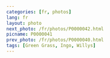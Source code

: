 ```yaml
---
categories: [fr, photos]
lang: fr
layout: photo
next_photo: /fr/photos/P0000042.html
picname: P0000041
prev_photo: /fr/photos/P0000040.html
tags: [Green Grass, Ingo, Willys]
---
```

